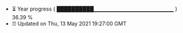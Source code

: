 - ⏳ Year progress { ██████████▁▁▁▁▁▁▁▁▁▁▁▁▁▁▁▁▁▁▁▁ } 36.39 %
- ⏰ Updated on Thu, 13 May 2021 19:27:00 GMT

